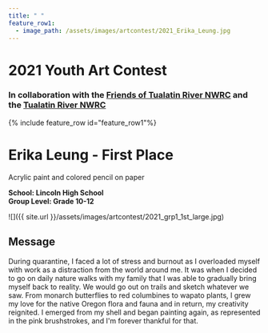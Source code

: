 ```yaml
---
title: " "
feature_row1:
  - image_path: /assets/images/artcontest/2021_Erika_Leung.jpg
---
```


# 2021 Youth Art Contest

### In collaboration with the [Friends of Tualatin River NWRC](https://fotr.wildapricot.org/) and the [Tualatin River NWRC](https://www.fws.gov/refuge/Tualatin_River/)

{% include feature_row id="feature_row1"%}

# Erika Leung - First Place  
Acrylic paint and colored pencil on paper  

**School: Lincoln High School**  
**Group Level: Grade 10-12**  

![]({{ site.url }}/assets/images/artcontest/2021_grp1_1st_large.jpg)

## Message

During quarantine, I faced a lot of stress and burnout as I overloaded myself with work as a distraction from the world around me. It was when I decided to go on daily nature walks with my family that I was able to gradually bring myself back to reality. We would go out on trails and sketch whatever we saw. From monarch butterflies to red columbines to wapato plants, I grew my love for the native Oregon flora and fauna and in return, my creativity reignited. I emerged from my shell and began painting again, as represented in the pink brushstrokes, and I'm forever thankful for that.
